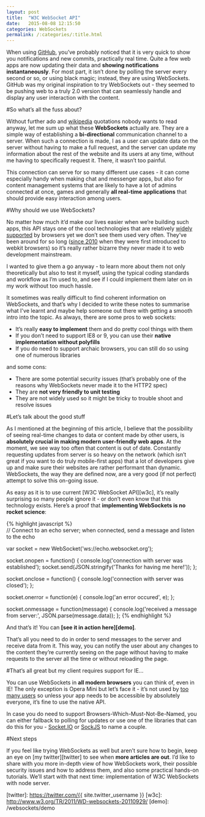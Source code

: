 ```yaml
---
layout: post
title:  "W3C WebSocket API"
date:   2015-08-08 12:15:50
categories: WebSockets
permalink: /:categories/:title.html
---
```

When using [GitHub][github], you’ve probably noticed that it is very quick to show you notifications and new commits, practically real time. Quite a few web apps are now updating their data and **showing notifications instantaneously**. For most part, it isn’t done by polling the server every second or so, or using black magic; instead, they are using WebSockets. GitHub was my original inspiration to try WebSockets out - they seemed to be pushing web to a truly 2.0 version that can seamlessly handle and display any user interaction with the content.

#So what’s all the fuss about?

Without further ado and [wikipedia][wiki-ws] quotations nobody wants to read anyway, let me sum up what these **WebSockets** actually are. They are a simple way of establishing a **bi-directional** communication channel to a server. When such a connection is made, I as a user can update data on the server without having to make a full request, and the server can update my information about the rest of the website and its users at any time, without me having to specifically request it. There, it wasn’t too painful.

This connection can serve for so many different use cases - it can come especially handy when making chat and messenger apps, but also for content management systems that are likely to have a lot of admins connected at once, games and generally **all real-time applications** that should provide easy interaction among users.

#Why should we use WebSockets?

No matter how much it’d make our lives easier when we’re building such apps, this API stays one of the cool technologies that are relatively [widely supported][caniuse] by browsers yet we don’t see them used very often. They’ve been around for so long ([since 2010][ws-spec] when they were first introduced to webkit browsers) so it’s really rather bizarre they never made it to web development mainstream.

I wanted to give them a go anyway - to learn more about them not only theoretically but also to test it myself, using the typical coding standards and workflow as I’m used to, and see if I could implement them later on in my work without too much hassle.

It sometimes was really difficult to find coherent information on WebSockets, and that’s why I decided to write these notes to summarise what I've learnt and maybe help someone out there with getting a smooth intro into the topic. As always, there are some pros to web sockets:

* It’s really **easy to implement** them and do pretty cool things with them
* If you don’t need to support IE8 or 9, you can use their **native implementation without polyfills**
* If you do need to support archaic browsers, you can still do so using one of numerous libraries

and some cons:

* There are some potential security issues (that’s probably one of the reasons why WebSockets never made it to the HTTP2 spec)
* They are **not very friendly to unit testing**
* They are not widely used so it might be tricky to trouble shoot and resolve issues

#Let’s talk about the good stuff

As I mentioned at the beginning of this article, I believe that the possibility of seeing real-time changes to data or content made by other users, is **absolutely crucial in making modern user-friendly web apps**. At the moment, we see way too often that content is out of date. Constantly requesting updates from server is so heavy on the network (which isn’t great if you want to do truly mobile-first apps) that a lot of developers give up and make sure their websites are rather performant than dynamic. WebSockets, the way they are defined now, are a very good (if not perfect) attempt to solve this on-going issue.

As easy as it is to use current [W3C WebSocket API][w3c], it’s really surprising so many people ignore it - or don’t even know that this technology exists. Here’s a proof that **implementing WebSockets is no rocket science**:


{% highlight javascript %}  
// Connect to an echo server; when connected, send a message and listen to the echo
    
var socket = new WebSocket('ws://echo.websocket.org');

socket.onopen = function() {
    console.log('connection with server was established');
    socket.send(JSON.stringify('Thanks for having me here!'));
};

socket.onclose = function() {
    console.log('connection with server was closed');
};

socket.onerror = function(e) {
    console.log('an error occured', e);
};

socket.onmessage = function(message) {
    console.log('received a message from server:', JSON.parse(message.data));
};
{% endhighlight %}

And that’s it! You can **[see it in action here][demo]**.

That’s all you need to do in order to send messages to the server and receive data from it. This way, you can notify the user about any changes to the content they’re currently seeing on the page without having to make requests to the server all the time or without reloading the page.

#That’s all great but my client requires support for IE…

You can use WebSockets in **all modern browsers** you can think of, even in IE! The only exception is Opera Mini but let’s face it - it’s not  used by [too many users][opera-mini] so unless your app needs to be accessible by absolutely everyone, it’s fine to use the native API.

In case you do need to support Browsers-Which-Must-Not-Be-Named, you can either fallback to polling for updates or use one of the libraries that can do this for you - [Socket.IO][socket-io] or [SockJS][sock-js] to name a couple.

#Next steps

If you feel like trying WebSockets as well but aren’t sure how to begin, keep an eye on [my twitter][twitter] to see when **more articles are out**. I’d like to share with you more in-depth view of how WebSockets work, their possible security issues and how to address them, and also some practical hands-on tutorials. We’ll start with that next time: implementation of W3C WebSockets with node server.

[github]:  http://github.com
[wiki-ws]: https://en.wikipedia.org/wiki/WebSocket
[caniuse]: http://caniuse.com/websockets
[ws-spec]: http://tools.ietf.org/html/draft-hixie-thewebsocketprotocol-75
[opera-mini]: https://www.netmarketshare.com/browser-market-share.aspx?qprid=1&qpcustomb=1
[socket-io]: http:/socket.io/
[sock-js]: https://github.com/sockjs
[twitter]: https://twitter.com/{{ site.twitter_username }}
[w3c]: http://www.w3.org/TR/2011/WD-websockets-20110929/
[demo]: /websockets/demo